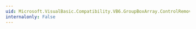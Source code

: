 ```yaml
---
uid: Microsoft.VisualBasic.Compatibility.VB6.GroupBoxArray.ControlRemoved
internalonly: False
---
```

